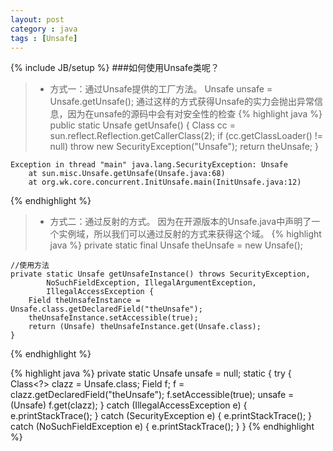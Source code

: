 ```yaml
---
layout: post
category : java
tags : [Unsafe]
---
```

{% include JB/setup %}
###如何使用Unsafe类呢？
>+ 方式一：通过Unsafe提供的工厂方法。
	Unsafe unsafe = Unsafe.getUnsafe(); 通过这样的方式获得Unsafe的实力会抛出异常信息，因为在unsafe的源码中会有对安全性的检查
{% highlight java %}
   public static Unsafe getUnsafe() {
        Class cc = sun.reflect.Reflection.getCallerClass(2);
        if (cc.getClassLoader() != null)
            throw new SecurityException("Unsafe");
        return theUnsafe;
    }
 
	Exception in thread "main" java.lang.SecurityException: Unsafe
	    at sun.misc.Unsafe.getUnsafe(Unsafe.java:68)
	    at org.wk.core.concurrent.InitUnsafe.main(InitUnsafe.java:12)
{% endhighlight %}
>+ 方式二：通过反射的方式。
	因为在开源版本的Unsafe.java中声明了一个实例域，所以我们可以通过反射的方式来获得这个域。
{% highlight java %}
   private static final Unsafe theUnsafe = new Unsafe();
 
	//使用方法
	private static Unsafe getUnsafeInstance() throws SecurityException,
            NoSuchFieldException, IllegalArgumentException,
            IllegalAccessException {
        Field theUnsafeInstance = Unsafe.class.getDeclaredField("theUnsafe");
        theUnsafeInstance.setAccessible(true);
        return (Unsafe) theUnsafeInstance.get(Unsafe.class);
    }
{% endhighlight %}

{% highlight java %}
   private static Unsafe unsafe = null;
	static {
		try {
			Class<?> clazz = Unsafe.class;
			Field f;
			f = clazz.getDeclaredField("theUnsafe");
			f.setAccessible(true);
			unsafe = (Unsafe) f.get(clazz);
		} catch (IllegalAccessException e) {
			e.printStackTrace();
		} catch (SecurityException e) {
			e.printStackTrace();
		} catch (NoSuchFieldException e) {
			e.printStackTrace();
		}
	}
{% endhighlight %}
<!--more-->

